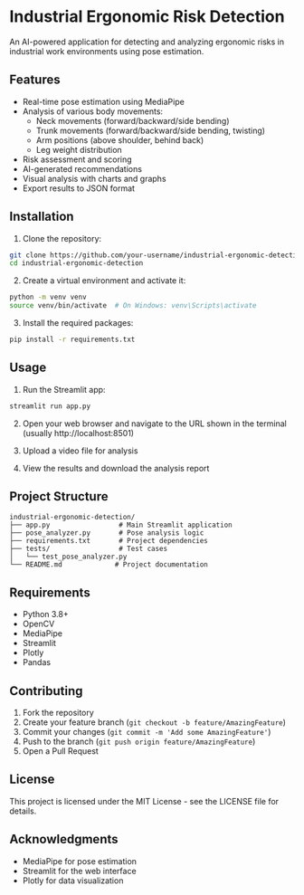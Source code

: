 # Industrial Ergonomic Risk Detection

An AI-powered application for detecting and analyzing ergonomic risks in industrial work environments using pose estimation.

## Features

- Real-time pose estimation using MediaPipe
- Analysis of various body movements:
  - Neck movements (forward/backward/side bending)
  - Trunk movements (forward/backward/side bending, twisting)
  - Arm positions (above shoulder, behind back)
  - Leg weight distribution
- Risk assessment and scoring
- AI-generated recommendations
- Visual analysis with charts and graphs
- Export results to JSON format

## Installation

1. Clone the repository:
```bash
git clone https://github.com/your-username/industrial-ergonomic-detection.git
cd industrial-ergonomic-detection
```

2. Create a virtual environment and activate it:
```bash
python -m venv venv
source venv/bin/activate  # On Windows: venv\Scripts\activate
```

3. Install the required packages:
```bash
pip install -r requirements.txt
```

## Usage

1. Run the Streamlit app:
```bash
streamlit run app.py
```

2. Open your web browser and navigate to the URL shown in the terminal (usually http://localhost:8501)

3. Upload a video file for analysis

4. View the results and download the analysis report

## Project Structure

```
industrial-ergonomic-detection/
├── app.py                 # Main Streamlit application
├── pose_analyzer.py       # Pose analysis logic
├── requirements.txt       # Project dependencies
├── tests/                 # Test cases
│   └── test_pose_analyzer.py
└── README.md             # Project documentation
```

## Requirements

- Python 3.8+
- OpenCV
- MediaPipe
- Streamlit
- Plotly
- Pandas

## Contributing

1. Fork the repository
2. Create your feature branch (`git checkout -b feature/AmazingFeature`)
3. Commit your changes (`git commit -m 'Add some AmazingFeature'`)
4. Push to the branch (`git push origin feature/AmazingFeature`)
5. Open a Pull Request

## License

This project is licensed under the MIT License - see the LICENSE file for details.

## Acknowledgments

- MediaPipe for pose estimation
- Streamlit for the web interface
- Plotly for data visualization